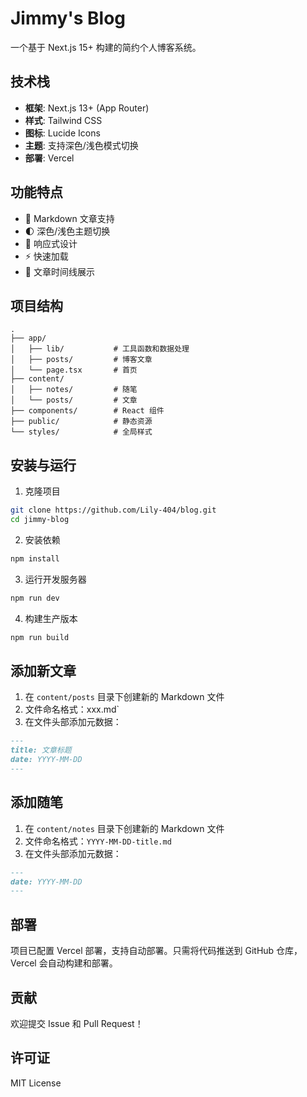 # Jimmy's Blog

一个基于 Next.js 15+ 构建的简约个人博客系统。

## 技术栈

- **框架**: Next.js 13+ (App Router)
- **样式**: Tailwind CSS
- **图标**: Lucide Icons
- **主题**: 支持深色/浅色模式切换
- **部署**: Vercel

## 功能特点

- 📝 Markdown 文章支持
- 🌓 深色/浅色主题切换
- 📱 响应式设计
- ⚡ 快速加载
- 📅 文章时间线展示

## 项目结构

```
.
├── app/
│   ├── lib/           # 工具函数和数据处理
│   ├── posts/         # 博客文章
│   └── page.tsx       # 首页
├── content/
│   ├── notes/         # 随笔
│   └── posts/         # 文章
├── components/        # React 组件
├── public/            # 静态资源
└── styles/            # 全局样式
```

## 安装与运行

1. 克隆项目

```bash
git clone https://github.com/Lily-404/blog.git
cd jimmy-blog
```

2. 安装依赖

```bash
npm install
```

3. 运行开发服务器

```bash
npm run dev
```

4. 构建生产版本

```bash
npm run build
```

## 添加新文章

1. 在 `content/posts` 目录下创建新的 Markdown 文件
2. 文件命名格式：xxx.md`
3. 在文件头部添加元数据：

```markdown
---
title: 文章标题
date: YYYY-MM-DD
---
```

## 添加随笔

1. 在 `content/notes` 目录下创建新的 Markdown 文件
2. 文件命名格式：`YYYY-MM-DD-title.md`
3. 在文件头部添加元数据：

```markdown
---
date: YYYY-MM-DD
---
```

## 部署

项目已配置 Vercel 部署，支持自动部署。只需将代码推送到 GitHub 仓库，Vercel 会自动构建和部署。

## 贡献

欢迎提交 Issue 和 Pull Request！

## 许可证

MIT License
